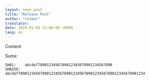 ```yaml
---
layout: news_post
title: "Release Post"
author: "stomar"
translator:
date: 2019-01-01 12:00:00 +0000
lang: en
---
```


Content

Sums:

    SHA1:    abcdef7890123456789012345678901234567890
    SHA256:  abcdef7890123456789012345678901234567890123456789012345678901234
